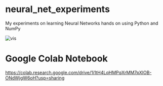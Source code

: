 # neural_net_experiments
My experiments on learning Neural Networks hands on using Python and NumPy

![vis](/Visualisations/fun_vis_res.gif)

# Google Colab Notebook
https://colab.research.google.com/drive/1i1tH4LqHMPqXrMM7pXlOB-ONdWjgW6oH?usp=sharing
